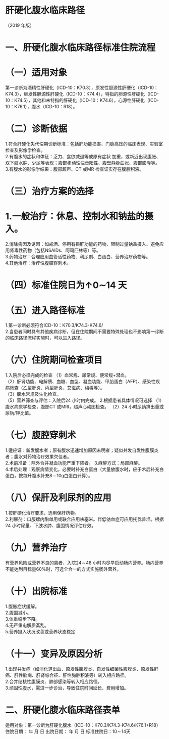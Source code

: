 # 肝硬化腹水临床路径  
（2019 年版）  
# 一、肝硬化腹水临床路径标准住院流程  
# （一）适用对象  
第一诊断为酒精性肝硬化（ICD-10：K70.3），原发性胆源性肝硬化（ICD-10：K74.3），继发性胆源性肝硬化（ICD-10：K74.4），特指的胆源性肝硬化（ICD-10：K74.5），其他和未特指的肝硬化（ICD-10：K74.6），心源性肝硬化（ICD-10：K76.1），腹水（ICD-10：R18）。  
# （二）诊断依据  
1.符合肝硬化失代偿期诊断标准：包括肝功能损害、门脉高压的临床表现、实验室检查及影像学检查。  
2.有腹水的症状和体征：乏力、食欲减退等或原有症状 加重，或新近出现腹胀、双下肢水肿、少尿等表现；腹部移动性浊音阳性、腹壁静脉曲张、腹部膨隆等。  
3.有腹水的影像学结果：腹部超声、CT 或MR 检查证实存在腹腔积液。  
# （三）治疗方案的选择  
# 1.一般治疗：休息、控制水和钠盐的摄入。  
2.消除病因及诱因：如戒酒、停用有损肝功能的药物、限制过量钠盐摄入、避免应用肾毒性药物（包括NSAIDs、阿司匹林等）等。  
3.药物治疗：合理应用血管活性药物、利尿剂、白蛋白、营养治疗药物等。  
4.其他治疗：治疗性腹腔穿刺术。  
# （四）标准住院日为$\mathord{\uparrow}0\mathord{\sim}14$ 天  
# （五）进入路径标准  
1.第一诊断必须符合ICD-10：K70.3/K74.3-K74.6/  
2.当患者同时具有其他疾病诊断，但在住院期间不需要特殊处理也不影响第一诊断的临床路径流程实施时，可以进入路径。  
# （六）住院期间检查项目  
1.入院后必须完成的检查 （1）血常规、尿常规、便常规$+$潜血。  
（2）肝肾功能、电解质、血糖、血型、凝血功能、甲胎蛋白（AFP）、感染性疾病筛查（乙型肝炎、丙型肝炎、艾滋病、梅毒等）。  
（3）腹水常规及生化检查。  
（5）营养筛查与评估：入院后24 小时内完成。 2.根据患者具体情况可选择  （1）腹水病原学检查，腹部CT 或MRI，超声心动图检查。 （2）24 小时尿钠排出量或尿钠/钾比值。  
# （七）腹腔穿刺术  
1.适应证：新发腹水者；原有腹水迅速增加原因未明者；疑似并发自发性腹膜炎者；腹水对药物治疗效果欠佳者。  
2.术前准备：除外合并凝血功能严重下降者。 3.麻醉方式：局部麻醉。  
4.术后处理：观察病情变化，必要时补充白蛋白（大量放腹水时，应于术后补充白蛋白，按每升腹水补充$8\!\sim\!10\mathrm{g}$白蛋白计算）。  
# （八）保肝及利尿剂的应用  
1.按肝硬化治疗要求，选用保肝药物。  
2.利尿剂：口服螺内酯单用或联合应用呋塞米。伴低钠血症可应用托伐普坦。根据24 小时尿量、下肢水肿、腹围情况评估疗效。  
# （九）营养治疗  
有营养风险或营养不良的患者，入院$24\!\sim\!48$ 小时内尽早启动肠内营养。肠内营养不能达到目标量$60\%$时，可选全合一的方式实施肠外营养。  
# （十）出院标准  
1.腹胀症状缓解。  
2.腹围减小。  
3.体重稳步下降。  
4.无严重电解质紊乱。  
5.营养摄入状况改善或营养状态稳定  
# （十一）变异及原因分析  
1.出现并发症（如消化道出血、原发性腹膜炎、自发性细菌性腹膜炎、原发性肝癌、肝性脑病、肝肾综合征、肝性胸腔积液等）转入相应路径。  
2.合并结核性腹膜炎、肺部感染等转入相应路径。  
3.顽固性腹水，需进一步诊治，导致住院时间延长、费用增加。  
# 二、肝硬化腹水临床路径表单  
适用对象：第一诊断为肝硬化腹水（ICD-10：K70.3/K74.3-K74.6/K76.1+R18）  
住院日期：      年   月   日  出院日期：      年   月   日 标准住院日：$10\!\sim\!14$天  
